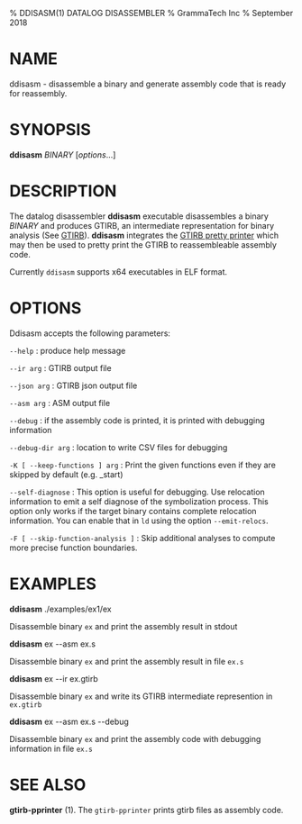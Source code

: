 % DDISASM(1) DATALOG DISASSEMBLER
% GrammaTech Inc
% September 2018

# NAME

ddisasm - disassemble a binary and generate assembly code that is ready for reassembly.

# SYNOPSIS

**ddisasm** *BINARY*  [*options*...]

# DESCRIPTION

The datalog disassembler **ddisasm** executable disassembles a binary
*BINARY* and produces GTIRB, an intermediate representation for binary
analysis (See [GTIRB](https://github.com/grammatech/gtirb)).
**ddisasm** integrates the [GTIRB pretty
printer](https://github.com/grammatech/gtirb-pprinter) which may then be
used to pretty print the GTIRB to reassembleable assembly code.

Currently `ddisasm` supports x64 executables in ELF format.


# OPTIONS

Ddisasm accepts the following parameters:

`--help`
:   produce help message

`--ir arg`
:   GTIRB output file

`--json arg`
:   GTIRB json output file

`--asm arg`
:   ASM output file

`--debug`
:   if the assembly code is printed, it is printed with debugging information

`--debug-dir arg`
:   location to write CSV files for debugging

`-K [ --keep-functions ] arg`
:   Print the given functions even if they are skipped by default (e.g. _start)

`--self-diagnose`
:   This option is useful for debugging. Use relocation information to emit a self diagnose
    of the symbolization process. This option only works if the target
    binary contains complete relocation information. You can enable
    that in `ld` using the option `--emit-relocs`.

`-F [ --skip-function-analysis ]`
:   Skip additional analyses to compute more precise function boundaries.

# EXAMPLES

**ddisasm** ./examples/ex1/ex

Disassemble binary `ex` and print the assembly result in stdout

**ddisasm** ex --asm ex.s

Disassemble binary `ex` and print the assembly result in file `ex.s`

**ddisasm** ex --ir ex.gtirb

Disassemble binary `ex` and write its GTIRB intermediate represention
in `ex.gtirb`

**ddisasm** ex --asm ex.s --debug

Disassemble binary `ex` and print the assembly code with debugging information in file `ex.s`


# SEE ALSO

**gtirb-pprinter** (1).
The `gtirb-pprinter` prints gtirb files as assembly code.
